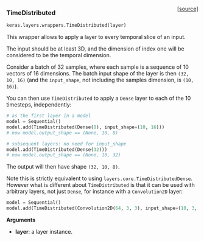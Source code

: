 <span style="float:right;">[[source]](https://github.com/fchollet/keras/blob/master/keras/layers/wrappers.py#L42)</span>
### TimeDistributed

```python
keras.layers.wrappers.TimeDistributed(layer)
```

This wrapper allows to apply a layer to every
temporal slice of an input.

The input should be at least 3D,
and the dimension of index one will be considered to be
the temporal dimension.

Consider a batch of 32 samples, where each sample is a sequence of 10
vectors of 16 dimensions. The batch input shape of the layer is then `(32, 10, 16)`
(and the `input_shape`, not including the samples dimension, is `(10, 16)`).

You can then use `TimeDistributed` to apply a `Dense` layer to each of the 10 timesteps, independently:
```python
# as the first layer in a model
model = Sequential()
model.add(TimeDistributed(Dense(8), input_shape=(10, 16)))
# now model.output_shape == (None, 10, 8)

# subsequent layers: no need for input_shape
model.add(TimeDistributed(Dense(32)))
# now model.output_shape == (None, 10, 32)
```

The output will then have shape `(32, 10, 8)`.

Note this is strictly equivalent to using `layers.core.TimeDistributedDense`.
However what is different about `TimeDistributed`
is that it can be used with arbitrary layers, not just `Dense`,
for instance with a `Convolution2D` layer:

```python
model = Sequential()
model.add(TimeDistributed(Convolution2D(64, 3, 3), input_shape=(10, 3, 299, 299)))
```

__Arguments__

- __layer__: a layer instance.
